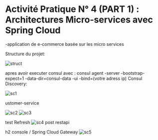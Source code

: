 # Activité Pratique N° 4 (PART 1) : Architectures Micro-services avec Spring Cloud 
-application de e-commerce basée sur les micro services

Structure du projet:

![struct](https://github.com/YoussefDinar/Dinar-Youssef-JEE-2/assets/94021293/90b5c4c9-f6fe-451b-a84e-847c8bfc7fb4)

apres avoir executer consul avec : consul agent -server -bootstrap-expect=1 -data-dir=consul-data -ui -bind=(votre adress ip)
Consul Discovery:

![sc1](https://github.com/YoussefDinar/Dinar-Youssef-JEE-2/assets/94021293/91f8dc49-39dc-4851-aedf-a4c98e1a8243)


ustomer-service

![sc2](https://github.com/YoussefDinar/Dinar-Youssef-JEE-2/assets/94021293/c8eac67f-c4c7-4b59-97da-b732eb27d1b2)
![sc3](https://github.com/YoussefDinar/Dinar-Youssef-JEE-2/assets/94021293/d8462936-1642-44b3-af36-98f29562d588)

test Refresh
![sc4 post restapi](https://github.com/YoussefDinar/Dinar-Youssef-JEE-2/assets/94021293/53a207cd-644a-406f-8d3c-876415987b50)


h2 console / Spring Cloud Gateway
![sc5](https://github.com/YoussefDinar/Dinar-Youssef-JEE-2/assets/94021293/21a72bbc-a959-4f02-a47f-99617bd69292)
